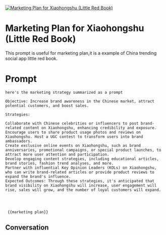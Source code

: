 
[![Marketing Plan for Xiaohongshu (Little Red Book)](https://flow-prompt-covers.s3.us-west-1.amazonaws.com/icon/Minimalist/i9.png)]()
# Marketing Plan for Xiaohongshu (Little Red Book) 
This prompt is useful for marketing plan,it is a example of China trending social app little red book.

# Prompt

```
here's the marketing strategy summarized as a prompt 

Objective: Increase brand awareness in the Chinese market, attract potential customers, and boost sales.

Strategies:

Collaborate with Chinese celebrities or influencers to post brand-related content on Xiaohongshu, enhancing credibility and exposure.
Encourage users to share product usage photos and reviews on Xiaohongshu. Host a UGC contest to transform users into brand ambassadors.
Create exclusive online events on Xiaohongshu, such as brand anniversaries, promotional campaigns, or special product launches, to attract more user attention and participation.
Develop engaging content strategies, including educational articles, brand stories, fashion trend analyses, and more.
Partner with influential Key Opinion Leaders (KOLs) on Xiaohongshu, who can write brand-related articles or provide product reviews to expand the brand's influence.
Expected Outcomes: Through these strategies, it's anticipated that brand visibility on Xiaohongshu will increase, user engagement will rise, sales will grow, and the number of loyal customers will expand.




 {{marketing plan}}
```

## Conversation




